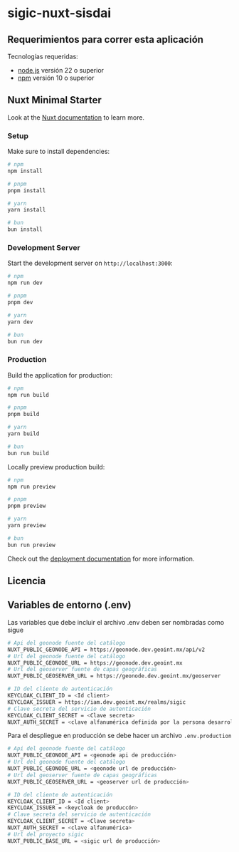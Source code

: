 # sigic-nuxt-sisdai

## Requerimientos para correr esta aplicación

Tecnologías requeridas:

- [node.js](https://nodejs.org/) versión 22 o superior
- [npm](https://www.npmjs.com/) versión 10 o superior

## Nuxt Minimal Starter

Look at the [Nuxt documentation](https://nuxt.com/docs/getting-started/introduction) to learn more.

### Setup

Make sure to install dependencies:

```bash
# npm
npm install

# pnpm
pnpm install

# yarn
yarn install

# bun
bun install
```

### Development Server

Start the development server on `http://localhost:3000`:

```bash
# npm
npm run dev

# pnpm
pnpm dev

# yarn
yarn dev

# bun
bun run dev
```

### Production

Build the application for production:

```bash
# npm
npm run build

# pnpm
pnpm build

# yarn
yarn build

# bun
bun run build
```

Locally preview production build:

```bash
# npm
npm run preview

# pnpm
pnpm preview

# yarn
yarn preview

# bun
bun run preview
```

Check out the [deployment documentation](https://nuxt.com/docs/getting-started/deployment) for more information.

## Licencia

## Variables de entorno (.env)

Las variables que debe incluir el archivo .env deben ser nombradas como sigue

```bash
# Api del geonode fuente del catálogo
NUXT_PUBLIC_GEONODE_API = https://geonode.dev.geoint.mx/api/v2
# Url del geonode fuente del catálogo
NUXT_PUBLIC_GEONODE_URL = https://geonode.dev.geoint.mx
# Url del geoserver fuente de capas geográficas
NUXT_PUBLIC_GEOSERVER_URL = https://geonode.dev.geoint.mx/geoserver

# ID del cliente de autenticación
KEYCLOAK_CLIENT_ID = <Id client>
KEYCLOAK_ISSUER = https://iam.dev.geoint.mx/realms/sigic
# Clave secreta del servicio de autenticación
KEYCLOAK_CLIENT_SECRET = <Clave secreta>
NUXT_AUTH_SECRET = <clave alfanumérica definida por la persona desarrolladora>
```

Para el despliegue en producción se debe hacer un archivo `.env.production`

```bash
# Api del geonode fuente del catálogo
NUXT_PUBLIC_GEONODE_API = <geonode api de producción>
# Url del geonode fuente del catálogo
NUXT_PUBLIC_GEONODE_URL = <geonode url de producción>
# Url del geoserver fuente de capas geográficas
NUXT_PUBLIC_GEOSERVER_URL = <geoserver url de producción>

# ID del cliente de autenticación
KEYCLOAK_CLIENT_ID = <Id client>
KEYCLOAK_ISSUER = <keycloak de produccón>
# Clave secreta del servicio de autenticación
KEYCLOAK_CLIENT_SECRET = <Clave secreta>
NUXT_AUTH_SECRET = <clave alfanumérica>
# Url del proyecto sigic
NUXT_PUBLIC_BASE_URL = <sigic url de producción>
```
